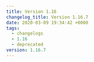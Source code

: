 ```yaml
---
title: Version 1.16
changelog_title: Version 1.16.7
date: 2020-03-09 19:34:42 +0000
tags:
  - changelogs
  - 1.16
  - deprecated
version: 1.16.7
---
```


<script src="https://gist.github.com/spinnaker-release/170d178708b56e83b0289452cb83f347.js"/>
